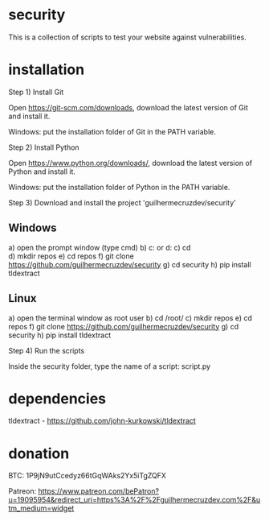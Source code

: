 # security

This is a collection of scripts to test your website against vulnerabilities.

# installation

Step 1) Install Git

Open https://git-scm.com/downloads, download the latest version of Git and install it.

Windows: put the installation folder of Git in the PATH variable.

Step 2) Install Python

Open https://www.python.org/downloads/, download the latest version of Python and install it.

Windows: put the installation folder of Python in the PATH variable.

Step 3) Download and install the project 'guilhermecruzdev/security'

Windows
-------
a) open the prompt window (type cmd)
b) c: or d:
c) cd \
d) mkdir repos
e) cd repos
f) git clone https://github.com/guilhermecruzdev/security
g) cd security
h) pip install tldextract

Linux
-----
a) open the terminal window as root user
b) cd /root/
c) mkdir repos
e) cd repos
f) git clone https://github.com/guilhermecruzdev/security
g) cd security
h) pip install tldextract

Step 4) Run the scripts

Inside the security folder, type the name of a script: script.py

# dependencies

tldextract - https://github.com/john-kurkowski/tldextract

# donation

BTC: 1P9jN9utCcedyz66tGqWAks2Yx5iTgZQFX

Patreon: https://www.patreon.com/bePatron?u=19095954&redirect_uri=https%3A%2F%2Fguilhermecruzdev.com%2F&utm_medium=widget
